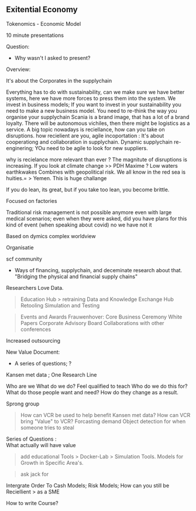 ## Exitential Economy

Tokenomics - Economic Model

10 minute presentations


Question:
- Why wasn't I asked to present?

Overview: 

It's about the Corporates in the supplychain

Everything has to do with sustainability, can we make sure we have better systems, here we have more forces to press them into the system.
We invest in business models; 
If you want to invest in your sustainability you need to make a new business model.
You need to re-think the way you organise your supplychain
Scania is a brand image, that has a lot of a brand loyalty.
There will be autonomous vichiles, then there might be logistics as a service.
A big topic nowadays is reciellance, how can you take on disruptions.
how recielient are you, 
agile incoportation : It's about cooperationg and collaboration in supplychain.
Dynamic supplychain re-enginering; YOu need to be agile to look for new suppliers.

why is recielance more relevant than ever ? 
The magnitute of disruptions is increasing.
If you look at climate change >> PDH Maxime ?  Low waters earthkwakes
Combines with geopolitical risk.
We all know in the red sea is huities.= > Yemen. 
This is huge challange 

If you do lean, its great, but if you take too lean, you become brittle.

Focused on factories

Traditional risk management is not possible anymore
even with large medical scenarios; even when they were asked, did you have plans for this kind of event (when speaking about covid) no we have not it

Based on dymics complex worldview

Organisatie

scf community

- Ways of financing, supplychain, and deceminate research about that. 
"Bridging the physical and financial supply chains"

Researchers Love Data.
> Education Hub > retraining
> Data and Knowledge Exchange Hub 
> Retooling 
> Simulation and Testing

> Events and Awards
  > Frauwenhover: 
  > Core Business
  > Ceremony 
> White Papers
> Corporate Advisory Board
> Collaborations with other conferences


Increased outsourcing




New Value Document:

- A series of questions; ? 



Kansen met data ; 
One Research Line 



Who are we
What do we do? Feel qualified to teach
Who do we do this for? 
What do those people want and need?
How do they change as a result.

Sprong group 

> How can VCR be used to help benefit Kansen met data?
How can VCR bring "Value" to VCR?
Forcasting demand
Object detection for when someone tries to steal




Series of Questions :  
What actually will have value

> add educational Tools > Docker-Lab > Simulation Tools.
> Models for Growth in Specific Area's.

> ask jack for 


Intergrate Order To Cash Models; 
Risk Models;
How can you still be Reciellient > as a SME 


How to write Course?